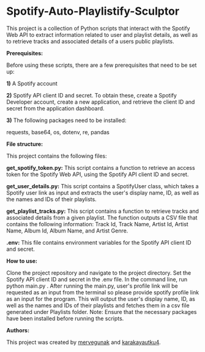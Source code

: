 # Spotify-Auto-Playlistify-Sculptor

This project is a collection of Python scripts that interact with the Spotify Web API to extract information related to user and playlist details, as well as to retrieve tracks and associated details of a users public playlists.

**Prerequisites:**

Before using these scripts, there are a few prerequisites that need to be set up:

**1)** A Spotify account

**2)** Spotify API client ID and secret. To obtain these, create a Spotify Developer account, create a new application, and retrieve the client ID and secret from the application dashboard.

**3)** The following packages need to be installed:

requests, 
base64, 
os, 
dotenv, 
re, 
pandas

**File structure:**

This project contains the following files:

**get_spotify_token.py:** This script contains a function to retrieve an access token for the Spotify Web API, using the Spotify API client ID and secret.

**get_user_details.py:** This script contains a SpotifyUser class, which takes a Spotify user link as input and extracts the user's display name, ID, as well as the names and IDs of their playlists.

**get_playlist_tracks.py:** This script contains a function to retrieve tracks and associated details from a given playlist. The function outputs a CSV file that contains the following information: Track Id, Track Name, Artist Id, Artist Name, Album Id, Album Name, and Artist Genre.

**.env:** This file contains environment variables for the Spotify API client ID and secret.

**How to use:**

Clone the project repository and navigate to the project directory.
Set the Spotify API client ID and secret in the .env file.
In the command line, run python main.py . After running the main.py, user's profile link will be requested as an input from the terminal so please provide spotify profile link as an input for the program. This will output the user's display name, ID, as well as the names and IDs of their playlists and fetches them in a csv file generated under Playlists folder.
Note: Ensure that the necessary packages have been installed before running the scripts.

**Authors:**

This project was created by [mervegunak](https://github.com/mervegunak) and [karakayautku4](https://github.com/karakayautku4).
